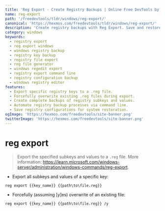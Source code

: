 ```yaml
---
title: 'Reg Export - Create Registry Backups | Online Free DevTools by Hexmos'
name: reg-export
path: '/freedevtools/tldr/windows/reg-export/'
canonical: 'https://hexmos.com/freedevtools/tldr/windows/reg-export/'
description: 'Create registry backups with Reg Export. Save and restore Windows registry keys for system recovery or configuration transfer. Free online tool, no registration required.'
category: windows
keywords:
  - registry export
  - reg export windows
  - windows registry backup
  - registry key backup
  - registry file export
  - reg file generator
  - windows regedit export
  - registry export command line
  - registry configuration backup
  - windows registry editor
features:
  - Export specific registry keys to a .reg file.
  - Forcefully overwrite existing .reg files during export.
  - Create complete backups of registry subkeys and values.
  - Automate registry backup processes via command line.
  - Save registry configurations for system restoration.
ogImage: 'https://hexmos.com/freedevtools/site-banner.png'
twitterImage: 'https://hexmos.com/freedevtools/site-banner.png'
---
```


# reg export

> Export the specified subkeys and values to a `.reg` file.
> More information: <https://learn.microsoft.com/windows-server/administration/windows-commands/reg-export>.

- Export all subkeys and values of a specific key:

`reg export {{key_name}} {{path\to\file.reg}}`

- Forcefully (assuming [y]es) overwrite of an existing file:

`reg export {{key_name}} {{path\to\file.reg}} /y`

